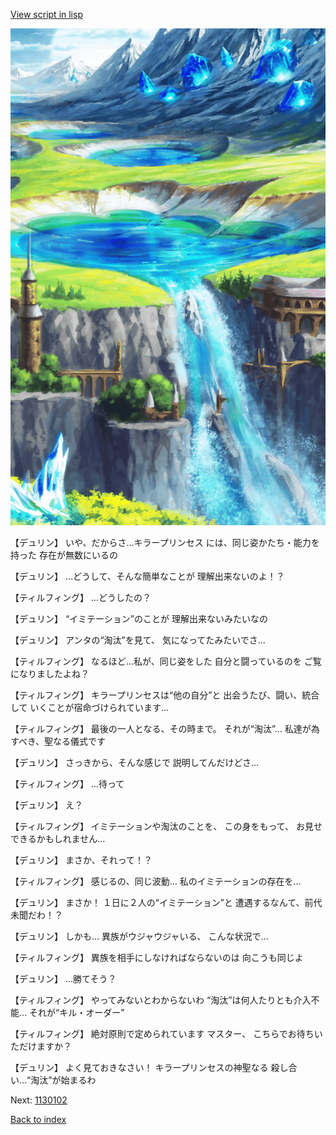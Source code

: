 [View script in lisp](../scripts/1130101.txt)

![highland.png](../images/backgrounds/highland.png)

【デュリン】
いや、だからさ…キラープリンセス
には、同じ姿かたち・能力を持った
存在が無数にいるの

【デュリン】
…どうして、そんな簡単なことが
理解出来ないのよ！？

【ティルフィング】
…どうしたの？

【デュリン】
“イミテーション”のことが
理解出来ないみたいなの

【デュリン】
アンタの“淘汰”を見て、
気になってたみたいでさ…

【ティルフィング】
なるほど…私が、同じ姿をした
自分と闘っているのを
ご覧になりましたよね？

【ティルフィング】
キラープリンセスは“他の自分”と
出会うたび、闘い、統合して
いくことが宿命づけられています…

【ティルフィング】
最後の一人となる、その時まで。
それが“淘汰”…
私達が為すべき、聖なる儀式です

【デュリン】
さっきから、そんな感じで
説明してんだけどさ…

【ティルフィング】
…待って

【デュリン】
え？

【ティルフィング】
イミテーションや淘汰のことを、
この身をもって、
お見せできるかもしれません…

【デュリン】
まさか、それって！？

【ティルフィング】
感じるの、同じ波動…
私のイミテーションの存在を…

【デュリン】
まさか！
１日に２人の“イミテーション”と
遭遇するなんて、前代未聞だわ！？

【デュリン】
しかも…
異族がウジャウジャいる、
こんな状況で…

【ティルフィング】
異族を相手にしなければならないのは
向こうも同じよ

【デュリン】
…勝てそう？

【ティルフィング】
やってみないとわからないわ
“淘汰”は何人たりとも介入不能…
それが“キル・オーダー”

【ティルフィング】
絶対原則で定められています
マスター、
こちらでお待ちいただけますか？

【デュリン】
よく見ておきなさい！
キラープリンセスの神聖なる
殺し合い…“淘汰”が始まるわ

Next: [1130102](1130102.md)

[Back to index](index.md)
